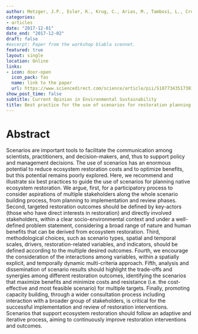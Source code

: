 ```yaml
---
author: Metzger, J.P., Esler, K., Krug, C., Arias, M., Tambosi, L., Crouzeilles, R., Acosta, A.L., Brancalion, P.H., d’Albertas, F., et al.
categories:
- articles
date: "2017-12-01"
date_end: "2017-12-02"
draft: false
#excerpt: Paper from the workshop blabla scennet.
featured: true
layout: single
location: Online
links:
- icon: door-open
  icon_pack: fas
  name: link to the paper
  url: https://www.sciencedirect.com/science/article/pii/S187734351730146X
show_post_time: false
subtitle: Current Opinion in Environmental Sustainability
title: Best practice for the use of scenarios for restoration planning
---
```

# Abstract

Scenarios are important tools to facilitate the communication among scientists, practitioners, and decision-makers, and, thus to support policy and management decisions. The use of scenarios has an enormous potential to reduce ecosystem restoration costs and to optimize benefits, but this potential remains poorly explored. Here, we recommend and illustrate six best practices to guide the use of scenarios for planning native ecosystem restoration. We argue, first, for a participatory process to consider aspirations of multiple stakeholders along the whole scenario building process, from planning to implementation and review phases. Second, targeted restoration outcomes should be defined by key-actors (those who have direct interests in restoration) and directly involved stakeholders, within a clear socio-environmental context and under a well-defined problem statement, considering a broad range of nature and human benefits that can be derived from ecosystem restoration. Third, methodological choices, such as scenario types, spatial and temporal scales, drivers, restoration-related variables, and indicators, should be defined according to the multiple desired outcomes. Fourth, we encourage the consideration of the interactions among variables, within a spatially explicit, and temporally dynamic multi-criteria approach. Fifth, analysis and dissemination of scenario results should highlight the trade-offs and synergies among different restoration outcomes, identifying the scenarios that maximize benefits and minimize costs and resistance (i.e. the cost-effective and most feasible scenario) for multiple targets. Finally, promoting capacity building, through a wider consultation process including interaction with a broader group of stakeholders, is critical for the successful implementation and review of restoration interventions. Scenarios that support ecosystem restoration should follow an adaptive and iterative process, aiming to continuously improve restoration interventions and outcomes.